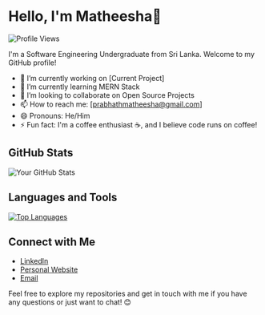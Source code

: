 # Hello, I'm Matheesha👋

![Profile Views](https://komarev.com/ghpvc/?username=yourusername)

I'm a Software Engineering Undergraduate from Sri Lanka. Welcome to my GitHub profile!

- 🔭 I’m currently working on [Current Project]
- 🌱 I’m currently learning MERN Stack
- 👯 I’m looking to collaborate on Open Source Projects
- 📫 How to reach me: [prabhathmatheesha@gmail.com]
- 😄 Pronouns: He/Him
- ⚡ Fun fact:  I'm a coffee enthusiast ☕, and I believe code runs on coffee!

## GitHub Stats

![Your GitHub Stats](https://github-readme-stats.vercel.app/api?username=yourusername&show_icons=true&theme=dracula)

## Languages and Tools

[![Top Languages](https://github-readme-stats.vercel.app/api/top-langs/?username=yourusername&layout=compact)](https://github.com/yourusername)

## Connect with Me

- [LinkedIn](https://www.linkedin.com/in/matheeha-prabhath/)
- [Personal Website](https://about.me/matheeshaprabhath)
- [Email](mailto:prabhathmatheesha@gmail.com)

Feel free to explore my repositories and get in touch with me if you have any questions or just want to chat! 😊
